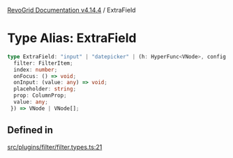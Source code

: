 [RevoGrid Documentation v4.14.4](README.md) / ExtraField

# Type Alias: ExtraField

```ts
type ExtraField: "input" | "datepicker" | (h: HyperFunc<VNode>, config: {
  filter: FilterItem;
  index: number;
  onFocus: () => void;
  onInput: (value: any) => void;
  placeholder: string;
  prop: ColumnProp;
  value: any;
 }) => VNode | VNode[];
```

## Defined in

[src/plugins/filter/filter.types.ts:21](https://github.com/revolist/revogrid/blob/a32d3a869ff2d770043cd2738815e885c8f5d1a9/src/plugins/filter/filter.types.ts#L21)
